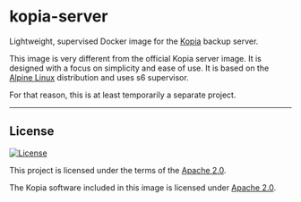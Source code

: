 # kopia-server

Lightweight, supervised Docker image for the [Kopia](https://github.com/kopia/kopia) backup server.

This image is very different from the official Kopia server image. It is designed with a focus on simplicity and ease of use. It is based on the [Alpine Linux](https://alpinelinux.org/) distribution and uses s6 supervisor. 

For that reason, this is at least temporarily a separate project.

---

## License

[![License](https://img.shields.io/github/license/N0rthernL1ghts/kopia-server.svg)](LICENSE)

This project is licensed under the terms of the [Apache 2.0](LICENSE).

The Kopia software included in this image is licensed under [Apache 2.0](https://github.com/kopia/kopia?tab=Apache-2.0-1-ov-file#readme).


